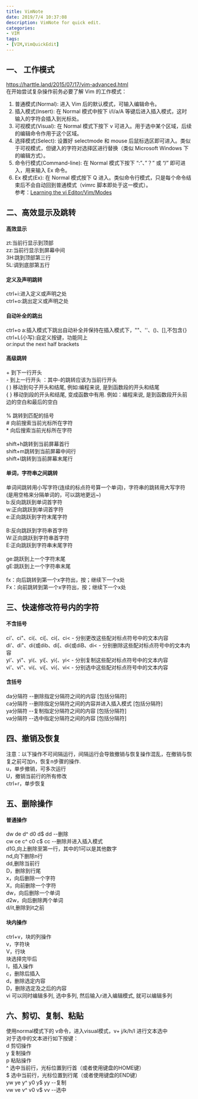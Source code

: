 ```yaml
---
title: VimNote
date: 2019/7/4 10:37:08
description: VimNote for quick edit.
categories:
- VIM
tags:
- [VIM,VimQuickEdit]
---
```

<!-- more -->
## 一、 工作模式
<https://harttle.land/2015/07/17/vim-advanced.html><br>
 在开始尝试复杂操作前务必要了解 Vim 的工作模式：<br>
1. 普通模式(Normal): 进入 Vim 后的默认模式，可输入编辑命令。<br>
2. 插入模式(Insert): 在 Normal 模式中按下 i/I/a/A 等键后进入插入模式，这时输入的字符会插入到光标处。<br>
3. 可视模式(Visual): 在 Normal 模式下按下 v 可进入。用于选中某个区域，后续的编辑命令作用于这个区域。<br>
4. 选择模式(Select): 设置好 selectmode 和 mouse 后鼠标选区即可进入。类似于可视模式，但键入的字符对选择区进行替换（类似 Microsoft Windows 下的编辑方式）。<br>
5. 命令行模式(Command-line): 在 Normal 模式下按下 “:”、”？” 或 “/” 即可进入，用来输入 Ex 命令。<br>
6. Ex 模式(Ex): 在 Normal 模式按下 Q 进入。类似命令行模式，只是每个命令结束后不会自动回到普通模式（vimrc 脚本即处于这一模式）。<br>
参考：[Learning the vi Editor/Vim/Modes](https://en.wikibooks.org/wiki/Learning_the_vi_Editor/Vim/Modes)<br>

## 二、高效显示及跳转
#### 高效显示
zt:当前行显示到顶部<br>
zz:当前行显示到屏幕中间<br>
3H:跳到顶部第三行<br>
5L:调到底部第五行<br>
#### 定义及声明跳转
ctrl+i:进入定义或声明之处<br>
ctrl+o:跳出定义或声明之处<br>
#### 自动补全的跳出
ctrl+o a:插入模式下跳出自动补全并保持在插入模式下，""、''、()、[],不包含{}<br>
ctrl+L(小写):自定义按键，功能同上<br>
or:input the next half brackets<br>
#### 高级跳转
\+ 到下一行开头 <br> \- 到上一行开头 ：其中-的跳转应该为当前行开头<br>
( ) 移动到句子开头和结尾,   例如:编程来说, 是到函数段的开头和结尾<br>
{ } 移动到段的开头和结尾, 变成函数中有用. 例如：编程来说, 是到函数段开头前边的空白和最后的空白<br><br>
% 跳转到匹配的括号<br>
\# 向前搜索当前光标所在字符<br>
\* 向后搜索当前光标所在字符<br><br>
shift+h跳转到当前屏幕首行<br>
shift+m跳转到当前屏幕中间行<br>
shift+l跳转到当前屏幕末尾行<br>
#### 单词，字符串之间跳转
单词间跳转用小写字符(连续的标点符号算一个单词)，字符串的跳转用大写字符(是用空格来分隔单词的，可以跳地更远~)<br>
b:反向跳跃到单词首字符<br>
w:正向跳跃到单词首字符<br>
e:正向跳跃到字符末尾字符<br><br>
B:反向跳跃到字符串首字符<br>
W:正向跳跃到字符串首字符<br>
E:正向跳跃到字符串末尾字符<br><br>
ge:跳跃到上一个字符末尾<br>
gE:跳跃到上一个字符串末尾<br><br>
fx：向后跳转到第一个x字符出，按；继续下一个x处<br>
Fx：向前跳转到第一个x字符出，按；继续下一个x处<br>
## 三、快速修改符号内的字符
#### 不含括号
ci’、ci"、ci(、ci[、ci{、ci< - 分别更改这些配对标点符号中的文本内容<br>
di’、di"、di(或dib、di[、di{或diB、di< - 分别删除这些配对标点符号中的文本内容<br>
yi’、yi"、yi(、yi[、yi{、yi< - 分别复制这些配对标点符号中的文本内容<br>
vi’、vi"、vi(、vi[、vi{、vi< - 分别选中这些配对标点符号中的文本内容<br>
#### 含括号
da分隔符                   --删除指定分隔符之间的内容 [包括分隔符]<br>
ca分隔符                   --删除指定分隔符之间的内容并进入插入模式 [包括分隔符]<br>
ya分隔符                   --复制指定分隔符之间的内容 [包括分隔符]<br>
va分隔符                   --选中指定分隔符之间的内容 [包括分隔符]<br>
## 四、撤销及恢复
注意：以下操作不可间隔运行，间隔运行会导致撤销与恢复操作混乱，在撤销与恢复之前可加n，恢复n步骤的操作.<br>
u，单步撤销，可多次运行<br>
U，撤销当前行的所有修改<br>
ctrl+r，单步恢复<br>
## 五、删除操作
#### 普通操作
dw de d^ d0 d$ dd   --删除<br>
cw ce c^ c0 c$ cc   --删除并进入插入模式<br>
d1G,向上删除至第一行，其中的1可以是其他数字<br>
nd,向下删除n行<br>
dd,删除当前行<br>
D，删除到行尾<br>
x，向后删除一个字符<br>
X，向前删除一个字符<br>
dw，向后删除一个单词<br>
d2w，向后删除两个单词<br>
d/it,删除到it之前<br>
#### 块内操作
ctrl+v，块的列操作<br>
v，字符块<br>
V，行块<br>
块选择完毕后<br>
I，插入操作<br>
c，删除后插入<br>
d，删除选定内容<br>
D，删除选定及之后的内容<br>
vi 可以同时编辑多列, 选中多列, 然后输入r进入编辑模式, 就可以编辑多列 <br>
## 六、剪切、复制、粘贴
使用normal模式下的  v命令，进入visual模式，v+ j/k/h/l   进行文本选中<br>
对于选中的文本进行如下按键：<br>
d  剪切操作<br>
y  复制操作<br>
p  粘贴操作<br>
^  选中当前行，光标位置到行首（或者使用键盘的HOME键）<br>
$  选中当前行，光标位置到行尾（或者使用键盘的END键）<br>
yw ye y^ y0 y$ yy   --复制<br>
vw ve v^ v0 v$ vv   --选中<br>
